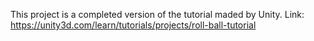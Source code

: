 This project is a completed version of the tutorial maded by Unity. Link: https://unity3d.com/learn/tutorials/projects/roll-ball-tutorial
